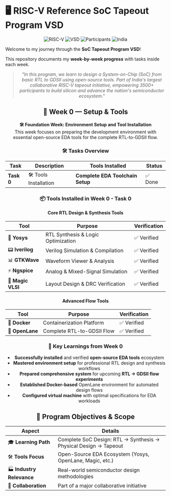 # 🖥️ RISC-V Reference SoC Tapeout Program VSD

<div align="center">

![RISC-V](https://img.shields.io/badge/RISC--V-SoC%20Tapeout-blue?style=for-the-badge&logo=riscv)
![VSD](https://img.shields.io/badge/VSD-Program-orange?style=for-the-badge)
![Participants](https://img.shields.io/badge/Participants-3500+-success?style=for-the-badge)
![India](https://img.shields.io/badge/Made%20in-India-saffron?style=for-the-badge&logo=data:image/svg+xml;base64,PHN2ZyB3aWR0aD0iMjQiIGhlaWdodD0iMjQiIHZpZXdCb3g9IjAgMCAyNCAyNCIgZmlsbD0ibm9uZSIgeG1sbnM9Imh0dHA6Ly93d3cudzMub3JnLzIwMDAvc3ZnIj4KPHJlY3Qgd2lkdGg9IjI0IiBoZWlnaHQ9IjgiIGZpbGw9IiNGRjk5MzMiLz4KPHJlY3QgeT0iOCIgd2lkdGg9IjI0IiBoZWlnaHQ9IjgiIGZpbGw9IiNGRkZGRkYiLz4KPHJlY3QgeT0iMTYiIHdpZHRoPSIyNCIgaGVpZ2h0PSI4IiBmaWxsPSIjMTM4ODA4Ii8+Cjwvc3ZnPgo=)

</div>

Welcome to my journey through the **SoC Tapeout Program VSD**!

This repository documents my **week-by-week progress** with tasks inside each week.

<div align="center">

> *"In this program, we learn to design a System-on-Chip (SoC) from basic RTL to GDSII using open-source tools. Part of India's largest collaborative RISC-V tapeout initiative, empowering 3500+ participants to build silicon and advance the nation's semiconductor ecosystem."*

</div>

<div align="center">


## 📅 Week 0 — Setup & Tools

**🛠️ Foundation Week: Environment Setup and Tool Installation**  
This week focuses on preparing the development environment with essential open-source EDA tools for the complete RTL-to-GDSII flow.

### 🛠️ Tasks Overview

|Task|Description|Tools Installed|Status|
|--|--|--|--|
|**Task 0**|🛠️ Tools Installation|**Complete EDA Toolchain Setup**|✅ Done|

### 📦 Tools Installed in Week 0 - Task 0

#### Core RTL Design & Synthesis Tools

|Tool|Purpose|Verification|
|--|--|--|
|🧠 **Yosys**|RTL Synthesis & Logic Optimization|✅ Verified|
|📟 **Iverilog**|Verilog Simulation & Compilation|✅ Verified|
|📊 **GTKWave**|Waveform Viewer & Analysis|✅ Verified|
|⚡ **Ngspice**|Analog & Mixed-Signal Simulation|✅ Verified|
|🎨 **Magic VLSI**|Layout Design & DRC Verification|✅ Verified|

#### Advanced Flow Tools

|Tool|Purpose|Verification|
|--|--|--|
|🐳 **Docker**|Containerization Platform|✅ Verified|
|🌊 **OpenLane**|Complete RTL-to-GDSII Flow|✅ Verified|

### 🌟 Key Learnings from Week 0

- **Successfully installed** and verified **open-source EDA tools** ecosystem
- **Mastered environment setup** for professional RTL design and synthesis workflows
- **Prepared comprehensive system** for upcoming **RTL → GDSII flow experiments**
- **Established Docker-based** OpenLane environment for automated design flows
- **Configured virtual machine** with optimal specifications for EDA workloads

## 🎯 Program Objectives & Scope

|Aspect|Details|
|--|--|
|🎓 **Learning Path**|Complete SoC Design: RTL → Synthesis → Physical Design → Tapeout|
|🛠️ **Tools Focus**|Open-Source EDA Ecosystem (Yosys, OpenLane, Magic, etc.)|
|🏭 **Industry Relevance**|Real-world semiconductor design methodologies|
|🤝 **Collaboration**|Part of a major collaborative initiative|




